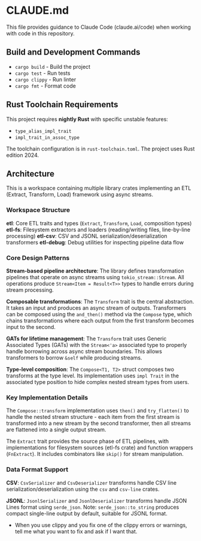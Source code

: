 # CLAUDE.md

This file provides guidance to Claude Code (claude.ai/code) when working with code in this repository.

## Build and Development Commands

- `cargo build` - Build the project
- `cargo test` - Run tests
- `cargo clippy` - Run linter
- `cargo fmt` - Format code

## Rust Toolchain Requirements

This project requires **nightly Rust** with specific unstable features:
- `type_alias_impl_trait`
- `impl_trait_in_assoc_type`

The toolchain configuration is in `rust-toolchain.toml`. The project uses Rust edition 2024.

## Architecture

This is a workspace containing multiple library crates implementing an ETL (Extract, Transform, Load) framework using async streams.

### Workspace Structure

**etl**: Core ETL traits and types (`Extract`, `Transform`, `Load`, composition types)
**etl-fs**: Filesystem extractors and loaders (reading/writing files, line-by-line processing)
**etl-csv**: CSV and JSONL serialization/deserialization transformers
**etl-debug**: Debug utilities for inspecting pipeline data flow

### Core Design Patterns

**Stream-based pipeline architecture**: The library defines transformation pipelines that operate on async streams using `tokio_stream::Stream`. All operations produce `Stream<Item = Result<T>>` types to handle errors during stream processing.

**Composable transformations**: The `Transform` trait is the central abstraction. It takes an input and produces an async stream of outputs. Transformers can be composed using the `and_then()` method via the `Compose` type, which chains transformations where each output from the first transform becomes input to the second.

**GATs for lifetime management**: The `Transform` trait uses Generic Associated Types (GATs) with the `Stream<'a>` associated type to properly handle borrowing across async stream boundaries. This allows transformers to borrow `&self` while producing streams.

**Type-level composition**: The `Compose<T1, T2>` struct composes two transforms at the type level. Its implementation uses `impl Trait` in the associated type position to hide complex nested stream types from users.

### Key Implementation Details

The `Compose::transform` implementation uses `then()` and `try_flatten()` to handle the nested stream structure - each item from the first stream is transformed into a new stream by the second transformer, then all streams are flattened into a single output stream.

The `Extract` trait provides the source phase of ETL pipelines, with implementations for filesystem sources (etl-fs crate) and function wrappers (`FnExtract`). It includes combinators like `skip()` for stream manipulation.

### Data Format Support

**CSV**: `CsvSerializer` and `CsvDeserializer` transforms handle CSV line serialization/deserialization using the `csv` and `csv-line` crates.

**JSONL**: `JsonlSerializer` and `JsonlDeserializer` transforms handle JSON Lines format using `serde_json`. Note: `serde_json::to_string` produces compact single-line output by default, suitable for JSONL format.
- When you use clippy and you fix one of the clippy errors or warnings, tell me what you want to fix and ask if I want that.